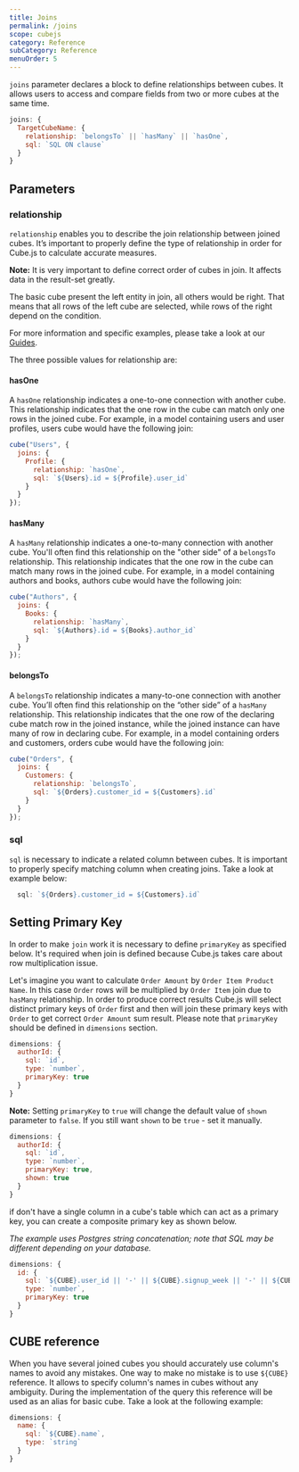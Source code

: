```yaml
---
title: Joins
permalink: /joins
scope: cubejs
category: Reference
subCategory: Reference
menuOrder: 5
---
```


`joins` parameter declares a block to define relationships between cubes.
It allows users to access and compare fields from two or more cubes at the same time.

```javascript
joins: {
  TargetCubeName: {
    relationship: `belongsTo` || `hasMany` || `hasOne`,
    sql: `SQL ON clause`
  }
}
```

## Parameters

### relationship

`relationship` enables you to describe the join relationship between joined cubes.
It’s important to properly define the type of relationship in order for Cube.js
to calculate accurate measures.

<div class="block help-block">
  <p><b>Note:</b> It is very important to define correct order of cubes in join. It affects data in the result-set greatly.</p>
  <p>The basic cube present the left entity in join, all others would be right. That means that all rows of the left cube are selected, while rows of the right depend on the condition.</p>
  <p>For more information and specific examples, please take a look at our <a href="direction-of-joins">Guides</a>.</p>
</div>


The three possible values for relationship are:

#### hasOne

A `hasOne` relationship indicates a one-to-one connection with another cube. This relationship
indicates that the one row in the cube can match only one rows in the joined cube. For example,
in a model containing users and user profiles, users cube would have the following join:

```javascript
cube("Users", {
  joins: {
    Profile: {
      relationship: `hasOne`,
      sql: `${Users}.id = ${Profile}.user_id`
    }
  }
});
```

#### hasMany

A `hasMany` relationship indicates a one-to-many connection with another cube.
You'll often find this relationship on the "other side" of a `belongsTo`
relationship. This relationship indicates that the one row in the cube can match many rows in the joined cube.
For example, in a model containing authors and books, authors cube would have the following join:

```javascript
cube("Authors", {
  joins: {
    Books: {
      relationship: `hasMany`,
      sql: `${Authors}.id = ${Books}.author_id`
    }
  }
});
```

#### belongsTo

A `belongsTo` relationship indicates a many-to-one connection with another cube. You’ll often find
this relationship on the “other side” of a `hasMany` relationship. This relationship indicates that
the one row of the declaring cube match row in the joined instance, while the joined instance can
have many of row in declaring cube. For example, in a model containing orders and customers, orders cube would
have the following join:

```javascript
cube("Orders", {
  joins: {
    Customers: {
      relationship: `belongsTo`,
      sql: `${Orders}.customer_id = ${Customers}.id`
    }
  }
});
```

### sql

`sql` is necessary to indicate a related column between cubes. It is important to properly specify
matching column when creating joins. Take a look at example below:
```javascript
  sql: `${Orders}.customer_id = ${Customers}.id`
```

## Setting Primary Key

In order to make `join` work it is necessary to define `primaryKey` as specified below.
It's required when join is defined because Cube.js takes care about row multiplication issue.

Let's imagine you want to calculate `Order Amount` by `Order Item Product Name`.
In this case `Order` rows will be multiplied by `Order Item` join due to `hasMany` relationship.
In order to produce correct results Cube.js will select distinct primary keys of `Order` first and then will join these primary keys with `Order` to get correct `Order Amount` sum result.
Please note that `primaryKey` should be defined in `dimensions` section.

```javascript
dimensions: {
  authorId: {
    sql: `id`,
    type: `number`,
    primaryKey: true
  }
}
```
<div class="block help-block">
  <p>
    <b>Note:</b>
    Setting <code>primaryKey</code> to <code>true</code> will change the default value of <code>shown</code>
    parameter to <code>false</code>. If you still want <code>shown</code> to be <code>true</code> - set it manually.
  </p>
</div>

```javascript
dimensions: {
  authorId: {
    sql: `id`,
    type: `number`,
    primaryKey: true,
    shown: true
  }
}
```

if don't have a single column in a cube's table which can act as a primary key,
you can create a composite primary key as shown below.

_The example uses Postgres string concatenation; note that SQL may be
different depending on your database._

```javascript
dimensions: {
  id: {
    sql: `${CUBE}.user_id || '-' || ${CUBE}.signup_week || '-' || ${CUBE}.activity_week`,
    type: `number`,
    primaryKey: true
  }
}
```

## CUBE reference

When you have several joined cubes you should accurately use column's names to avoid any mistakes. One way to make no mistake is to use `${CUBE}` reference. It allows to specify column's names in cubes without any ambiguity. During the implementation of the query this reference will be used as an alias for basic cube. Take a look at the following example:

```javascript
dimensions: {
  name: {
    sql: `${CUBE}.name`,
    type: `string`
  }
}
```
